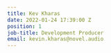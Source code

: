 ```yaml
---
title: Kev Kharas
date: 2022-01-24 17:39:00 Z
position: 1
job-title: Development Producer
email: kevin.kharas@novel.audio
---
```


